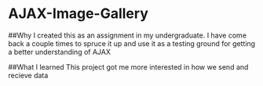# AJAX-Image-Gallery

##Why
I created this as an assignment in my undergraduate.
I have come back a couple times to spruce it up and use it as a testing ground for getting a better understanding of AJAX

##What I learned
This project got me more interested in how we send and recieve data
